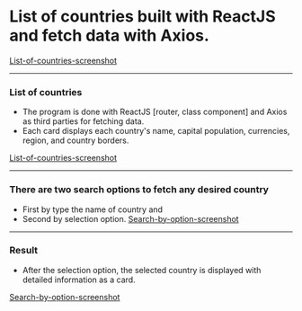 # List of countries built with ReactJS and fetch data with Axios. 
[List-of-countries-screenshot](/img/Front.png)

---

### List of countries
- The program is done with ReactJS [router, class component] and Axios as third parties for fetching data.
- Each card displays each country's name, capital population, currencies, region, and country borders.

[List-of-countries-screenshot](/img/List-of-countries.png)

---
### There are two search options to fetch any desired country
-   First by type the name of country and
-   Second by selection option.
[Search-by-option-screenshot](/img/search-by-option.png)

---
### Result 
-   After the selection option, the selected country is displayed with detailed information as a card. 

[Search-by-option-screenshot](/img/Result.png)

